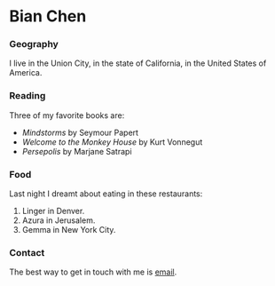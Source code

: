 # Bian Chen

### Geography

I live in the Union City, in the state of California, in the United States of America.

### Reading

Three of my favorite books are:

- *Mindstorms* by Seymour Papert
- *Welcome to the Monkey House* by Kurt Vonnegut
- *Persepolis* by Marjane Satrapi

### Food

Last night I dreamt about eating in these restaurants:

1. Linger in Denver.
2. Azura in Jerusalem.
3. Gemma in New York City.

### Contact

The best way to get in touch with me is [email](https://bookdown.org/sean/the-unix-workbench/git-and-github.html#pull-requests).
